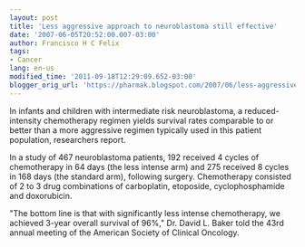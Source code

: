 ```yaml
---
layout: post
title: 'Less aggressive approach to neuroblastoma still effective'
date: '2007-06-05T20:52:00.007-03:00'
author: Francisco H C Felix
tags:
- Cancer
lang: en-us
modified_time: '2011-09-18T12:29:09.652-03:00'
blogger_orig_url: 'https://pharmak.blogspot.com/2007/06/less-aggressive-approach-to.html'
---
```



In infants and children with intermediate risk neuroblastoma, a reduced-intensity chemotherapy regimen yields survival
rates comparable to or better than a more aggressive regimen typically used in this patient population, researchers report.
  <!--more-->

In a study of 467 neuroblastoma patients, 192 received 4 cycles of chemotherapy in 64 days (the less intense arm) and 275
received 8 cycles in 168 days (the standard arm), following surgery. Chemotherapy consisted of 2 to 3 drug combinations of
carboplatin, etoposide, cyclophosphamide and doxorubicin.

"The bottom line is that with significantly less intense chemotherapy, we achieved 3-year overall survival of 96%," Dr.
David L. Baker told the 43rd annual meeting of the American Society of Clinical Oncology.
